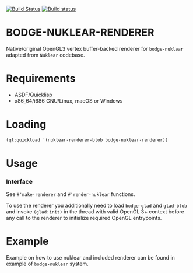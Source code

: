 [![Build Status](https://travis-ci.org/borodust/bodge-nuklear-renderer.svg)](https://travis-ci.org/borodust/bodge-nuklear-renderer) [![Build status](https://ci.appveyor.com/api/projects/status/gaqlwmf7shnbsv5d?svg=true)](https://ci.appveyor.com/project/borodust/bodge-nuklear-renderer)

# BODGE-NUKLEAR-RENDERER

Native/original OpenGL3 vertex buffer-backed renderer for `bodge-nuklear`
adapted from `Nuklear` codebase.

# Requirements

* ASDF/Quicklisp
* x86_64/i686 GNU/Linux, macOS or Windows

# Loading
```lisp
(ql:quickload '(nuklear-renderer-blob bodge-nuklear-renderer))
```

# Usage

### Interface
See `#'make-renderer` and `#'render-nuklear` functions.

To use the renderer you additionally need to load `bodge-glad` and `glad-blob`
and invoke `(glad:init)` in the thread with valid OpenGL 3+ context before any
call to the renderer to initialize required OpenGL entrypoints.

# Example
Example on how to use nuklear and included renderer can be found in example of
`bodge-nuklear` system.
